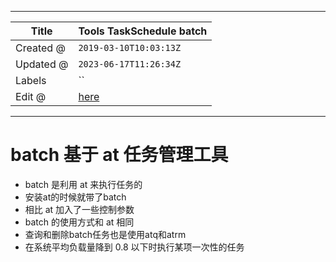 -----

| Title     | Tools TaskSchedule batch                            |
| --------- | --------------------------------------------------- |
| Created @ | `2019-03-10T10:03:13Z`                              |
| Updated @ | `2023-06-17T11:26:34Z`                              |
| Labels    | \`\`                                                |
| Edit @    | [here](https://github.com/junxnone/linux/issues/38) |

-----

# batch 基于 at 任务管理工具

  - batch 是利用 at 来执行任务的
  - 安装at的时候就带了batch
  - 相比 at 加入了一些控制参数
  - batch 的使用方式和 at 相同
  - 查询和删除batch任务也是使用atq和atrm
  - 在系统平均负载量降到 0.8 以下时执行某项一次性的任务
